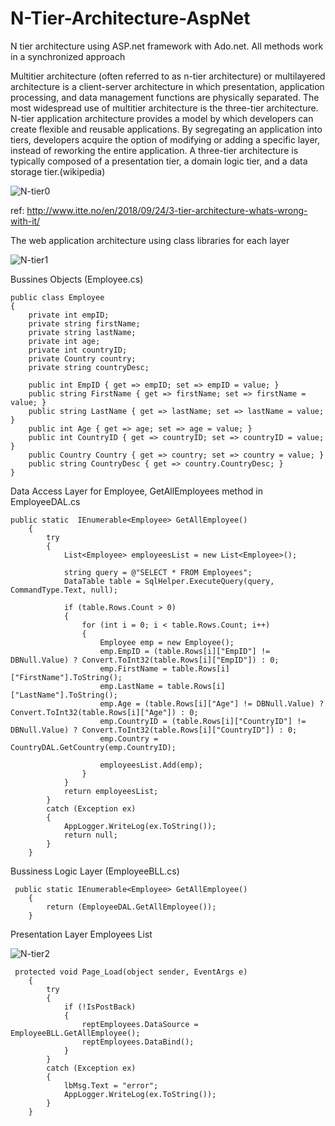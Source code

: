 # N-Tier-Architecture-AspNet
N tier architecture using ASP.net framework with Ado.net. All methods work in a synchronized approach

Multitier architecture (often referred to as n-tier architecture) or multilayered architecture is a client-server architecture in which presentation, application processing, and data management functions are physically separated. The most widespread use of multitier architecture is the three-tier architecture. N-tier application architecture provides a model by which developers can create flexible and reusable applications. By segregating an application into tiers, developers acquire the option of modifying or adding a specific layer, instead of reworking the entire application. A three-tier architecture is typically composed of a presentation tier, a domain logic tier, and a data storage tier.(wikipedia)

![N-tier0](https://user-images.githubusercontent.com/62042702/88465311-8f3bd480-ceca-11ea-9032-e8c1b02e23db.png)

ref: http://www.itte.no/en/2018/09/24/3-tier-architecture-whats-wrong-with-it/

The web application architecture using class libraries for each layer

![N-tier1](https://user-images.githubusercontent.com/62042702/88465340-e2ae2280-ceca-11ea-9bd9-a5dd34b9d11c.png)


Bussines Objects (Employee.cs)

    public class Employee
    {
        private int empID;
        private string firstName;
        private string lastName;
        private int age;
        private int countryID;
        private Country country;
        private string countryDesc;

        public int EmpID { get => empID; set => empID = value; }
        public string FirstName { get => firstName; set => firstName = value; }
        public string LastName { get => lastName; set => lastName = value; }
        public int Age { get => age; set => age = value; }
        public int CountryID { get => countryID; set => countryID = value; }
        public Country Country { get => country; set => country = value; }
        public string CountryDesc { get => country.CountryDesc; }
    }
    
Data Access Layer for Employee, GetAllEmployees method in EmployeeDAL.cs

    public static  IEnumerable<Employee> GetAllEmployee()
        {
            try
            {
                List<Employee> employeesList = new List<Employee>();

                string query = @"SELECT * FROM Employees";
                DataTable table = SqlHelper.ExecuteQuery(query, CommandType.Text, null);

                if (table.Rows.Count > 0)
                {
                    for (int i = 0; i < table.Rows.Count; i++)
                    {
                        Employee emp = new Employee();
                        emp.EmpID = (table.Rows[i]["EmpID"] != DBNull.Value) ? Convert.ToInt32(table.Rows[i]["EmpID"]) : 0;
                        emp.FirstName = table.Rows[i]["FirstName"].ToString();
                        emp.LastName = table.Rows[i]["LastName"].ToString();
                        emp.Age = (table.Rows[i]["Age"] != DBNull.Value) ? Convert.ToInt32(table.Rows[i]["Age"]) : 0;
                        emp.CountryID = (table.Rows[i]["CountryID"] != DBNull.Value) ? Convert.ToInt32(table.Rows[i]["CountryID"]) : 0;
                        emp.Country = CountryDAL.GetCountry(emp.CountryID);

                        employeesList.Add(emp);
                    }
                }
                return employeesList;
            }
            catch (Exception ex)
            {
                AppLogger.WriteLog(ex.ToString());
                return null;
            }
        }

Bussiness Logic Layer (EmployeeBLL.cs)

     public static IEnumerable<Employee> GetAllEmployee()
        {
            return (EmployeeDAL.GetAllEmployee());
        }
        
Presentation Layer Employees List

![N-tier2](https://user-images.githubusercontent.com/62042702/88465785-5d2c7180-cece-11ea-829a-2477db5af065.png)



     protected void Page_Load(object sender, EventArgs e)
        {
            try
            {
                if (!IsPostBack)
                {      
                    reptEmployees.DataSource = EmployeeBLL.GetAllEmployee();
                    reptEmployees.DataBind();
                }
            }
            catch (Exception ex)
            {
                lbMsg.Text = "error";
                AppLogger.WriteLog(ex.ToString());
            }
        }


